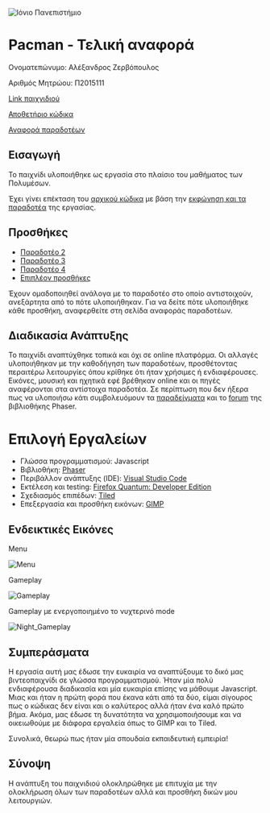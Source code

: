 ![Ιόνιο Πανεπιστήμιο](https://raw.githubusercontent.com/courses-ionio/projects/master/tweetSentimentStreamGlobe/screenshots/logo-ionio-black-150x150.jpg)

# Pacman - Τελική αναφορά

Ονοματεπώνυμο: Αλέξανδρος Ζερβόπουλος

Αριθμός Μητρώου: Π2015111

[Link παιχνιδιού](https://p15zerv.github.io/pacman/)

[Αποθετήριο κώδικα](https://github.com/p15zerv/pacman)

[Αναφορά παραδοτέων](https://github.com/courses-ionio/mm/tree/master/projects/2015111)

## Εισαγωγή

Το παιχνίδι υλοποιήθηκε ως εργασία στο πλαίσιο του μαθήματος των Πολυμέσων.

Έχει γίνει επέκταση του [αρχικού κώδικα](https://github.com/ioniodi/pacman) με βάση την [εκφώνηση και τα παραδοτέα](https://courses-ionio.github.io/projects/pacman/) της εργασίας.

## Προσθήκες

* [Παραδοτέο 2](Deliverable2)
* [Παραδοτέο 3](Deliverable3)
* [Παραδοτέο 4](Deliverable4)
* [Επιπλέον προσθήκες](Extras)

Έχουν ομαδοποιηθεί ανάλογα με το παραδοτέο στο οποίο αντιστοιχούν, ανεξάρτητα από το πότε υλοποιήθηκαν. Για να δείτε πότε υλοποιήθηκε κάθε προσθήκη, αναφερθείτε στη σελίδα αναφοράς παραδοτέων.

## Διαδικασία Ανάπτυξης

Το παιχνίδι αναπτύχθηκε τοπικά και όχι σε online πλατφόρμα. Οι αλλαγές υλοποιήθηκαν με την καθοδήγηση των παραδοτέων, προσθέτοντας περαιτέρω λειτουργίες όπου κρίθηκε ότι ήταν χρήσιμες ή ενδιαφέρουσες. Εικόνες, μουσική και ηχητικά εφέ βρέθηκαν online και οι πηγές αναφέρονται στα αντίστοιχα παραδοτέα. Σε περίπτωση που δεν ήξερα πως να υλοποιήσω κάτι συμβολευόμουν τα [παραδείγματα](http://phaser.io/examples) και το [forum](http://www.html5gamedevs.com/forum/14-phaser/) της βιβλιοθήκης Phaser.

# Επιλογή Εργαλείων

* Γλώσσα προγραμματισμού: Javascript
* Βιβλιοθήκη: [Phaser](http://phaser.io/)
* Περιβάλλον ανάπτυξης (IDE): [Visual Studio Code](https://code.visualstudio.com/)
* Εκτέλεση και testing: [Firefox Quantum: Developer Edition](https://www.mozilla.org/en-US/firefox/developer/)
* Σχεδιασμός επιπέδων: [Tiled](http://www.mapeditor.org/)
* Επεξεργασία και προσθήκη εικόνων: [GIMP](https://www.gimp.org/)

## Ενδεικτικές Εικόνες

Menu

![Menu](https://thumbs.gfycat.com/JovialJadedAgouti.webp)

Gameplay

![Gameplay](https://thumbs.gfycat.com/FearfulMeatyBluefintuna.webp)

Gameplay με ενεργοποιημένο το νυχτερινό mode

![Night_Gameplay](https://thumbs.gfycat.com/VastGratefulCockerspaniel.webp)

## Συμπεράσματα

Η εργασία αυτή μας έδωσε την ευκαιρία να αναπτύξουμε το δικό μας βιντεοπαιχνίδι σε γλώσσα προγραμματισμού. Ήταν μία πολύ ενδιαφέρουσα διαδικασία και μία ευκαιρία επίσης να μάθουμε Javascript. Μιας και ήταν η πρώτη φορά που έκανα κάτι από τα δύο, είμαι σίγουρος πως ο κώδικας δεν είναι και ο καλύτερος αλλά ήταν ένα καλό πρώτο βήμα. Ακόμα, μας έδωσε τη δυνατότητα να χρησιμοποιήσουμε και να οικειωθούμε με διάφορα εργαλεία όπως το GIMP και το Tiled.

Συνολικά, θεωρώ πως ήταν μία σπουδαία εκπαιδευτική εμπειρία!

## Σύνοψη

Η ανάπτυξη του παιχνιδιού ολοκληρώθηκε με επιτυχία με την ολοκλήρωση όλων των παραδοτέων αλλά και προσθήκη δικών μου λειτουργιών.
